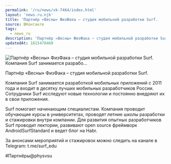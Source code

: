 ```yaml
---
permalink: '/ru/news/vk-7464/index.html'
layout: 'news.ru.njk'
title: 'Партнёр «Весны» ФизФака – студия мобильной разработки Surf.    Компания Surf занимается разрабо…'
source: ВКонтакте
tags:
  - news_ru
description: 'Партнёр «Весны» ФизФака – студия мобильной разработки Surf.    Компания Surf занимается разрабо…'
updatedAt: 1615478460
---
```

![Партнёр «Весны» ФизФака – студия мобильной разработки Surf.    Компания Surf занимается разрабо…](https://sun9-41.userapi.com/sun9-66/impg/YefI7dLiHHmh5DBKMtrWgZIpChfim8JGNv5LEA/J4NtLhXBPmg.jpg?size=1280x960&quality=96&sign=f648cf3b6c3284711d1d1b0150459a07&c_uniq_tag=JHikkkCd_vO_Q4nB0NFLy2wgKwsXaxajcTZgh8UvUo4&type=album)

Партнёр «Весны» ФизФака – студия мобильной разработки Surf.

Компания Surf занимается разработкой мобильных приложений с 2011 года и входит в десятку лучших мобильных разработчиков России. Сотрудники Surf исследуют новые технологии и постоянно внедряют их в свои приложения.

Surf помогает начинающим специалистам. Компания проводит обучающие курсы в университетах, проводят летние школы разработки и стажировки внутри компании. Для развития опытных разработчиков Surf проводит лектории, развивают open source фреймворк AndroidSurfStandard и ведет блог на Habr.

За анонсами мероприятий и стажировок можно следить на канале в Telegram: t.me/surf_edu

#Партнёры@physvsu

